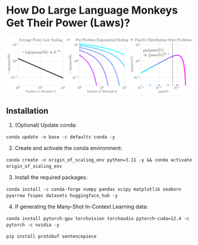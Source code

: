 # How Do Large Language Monkeys Get Their Power (Laws)?

![combined_statistical_plots.png](notebooks/90_schematic_attempt_1/results/combined_statistical_plots.png)

## Installation

1. (Optional) Update conda:

`conda update -n base -c defaults conda -y`

2. Create and activate the conda environment:

`conda create -n origin_of_scaling_env python=3.11 -y && conda activate origin_of_scaling_env`

3. Install the required packages:

`conda install -c conda-forge numpy pandas scipy matplotlib seaborn pyarrow fsspec datasets huggingface_hub -y`

4. If generating the Many-Shot In-Context Learning data:

`conda install pytorch-gpu torchvision torchaudio pytorch-cuda=12.4 -c pytorch -c nvidia -y`

`pip install protobuf sentencepiece`